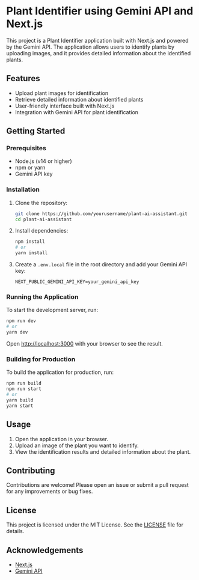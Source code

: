 # Plant Identifier using Gemini API and Next.js

This project is a Plant Identifier application built with Next.js and powered by the Gemini API. The application allows users to identify plants by uploading images, and it provides detailed information about the identified plants.

## Features

- Upload plant images for identification
- Retrieve detailed information about identified plants
- User-friendly interface built with Next.js
- Integration with Gemini API for plant identification

## Getting Started

### Prerequisites

- Node.js (v14 or higher)
- npm or yarn
- Gemini API key

### Installation

1. Clone the repository:
    ```bash
    git clone https://github.com/yourusername/plant-ai-assistant.git
    cd plant-ai-assistant
    ```

2. Install dependencies:
    ```bash
    npm install
    # or
    yarn install
    ```

3. Create a `.env.local` file in the root directory and add your Gemini API key:
    ```env
    NEXT_PUBLIC_GEMINI_API_KEY=your_gemini_api_key
    ```

### Running the Application

To start the development server, run:
```bash
npm run dev
# or
yarn dev
```

Open [http://localhost:3000](http://localhost:3000) with your browser to see the result.

### Building for Production

To build the application for production, run:
```bash
npm run build
npm run start
# or
yarn build
yarn start
```

## Usage

1. Open the application in your browser.
2. Upload an image of the plant you want to identify.
3. View the identification results and detailed information about the plant.

## Contributing

Contributions are welcome! Please open an issue or submit a pull request for any improvements or bug fixes.

## License

This project is licensed under the MIT License. See the [LICENSE](LICENSE) file for details.

## Acknowledgements

- [Next.js](https://nextjs.org/)
- [Gemini API](https://gemini.com/api)
